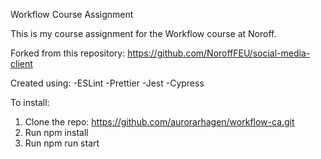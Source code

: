 Workflow Course Assignment

This is my course assignment for the Workflow course at Noroff.

Forked from this repository: https://github.com/NoroffFEU/social-media-client

Created using:
-ESLint
-Prettier
-Jest
-Cypress

To install:

1. Clone the repo: https://github.com/aurorarhagen/workflow-ca.git
2. Run npm install
3. Run npm run start
